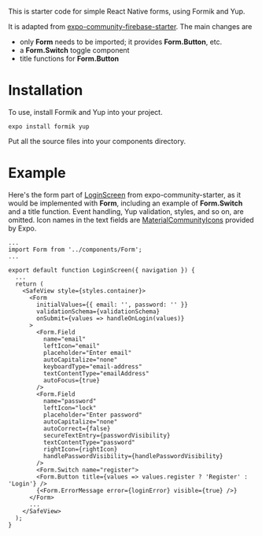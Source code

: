 This is starter code for simple React Native forms, using Formik and Yup.

It is adapted from 
[expo-community-firebase-starter](https://github.com/expo-community/expo-firebase-starter).
The main changes are

- only **Form** needs to be imported; it provides **Form.Button**, etc.
- a **Form.Switch** toggle component
- title functions for **Form.Button**


# Installation

To use, install Formik and Yup into your project.

```
expo install formik yup
```

Put all the source files into your components directory.

# Example

Here's the form part of [LoginScreen](https://github.com/expo-community/expo-firebase-starter/blob/master/screens/LoginScreen.js) from expo-community-starter, as it would be implemented with **Form**, including an example
of **Form.Switch** and a title function.
Event handling, Yup validation, styles, and so on, are omitted. Icon
names in the text fields are [MaterialCommunityIcons](https://icons.expo.fyi/) provided by Expo.

```
...
import Form from '../components/Form';
...

export default function LoginScreen({ navigation }) {
  ...
  return (
    <SafeView style={styles.container}>
      <Form
        initialValues={{ email: '', password: '' }}
        validationSchema={validationSchema}
        onSubmit={values => handleOnLogin(values)}
      >
        <Form.Field
          name="email"
          leftIcon="email"
          placeholder="Enter email"
          autoCapitalize="none"
          keyboardType="email-address"
          textContentType="emailAddress"
          autoFocus={true}
        />
        <Form.Field
          name="password"
          leftIcon="lock"
          placeholder="Enter password"
          autoCapitalize="none"
          autoCorrect={false}
          secureTextEntry={passwordVisibility}
          textContentType="password"
          rightIcon={rightIcon}
          handlePasswordVisibility={handlePasswordVisibility}
        />
        <Form.Switch name="register">
        <Form.Button title={values => values.register ? 'Register' : 'Login'} />
        {<Form.ErrorMessage error={loginError} visible={true} />}
      </Form>
      ...
    </SafeView>
  );
}
```